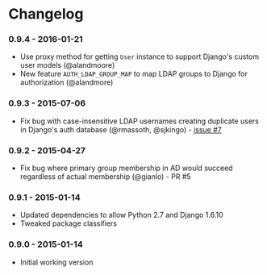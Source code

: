 Changelog
=========

### 0.9.4 - 2016-01-21

* Use proxy method for getting `User` instance to support Django's custom user models (@alandmoore)
* New feature `AUTH_LDAP_GROUP_MAP` to map LDAP groups to Django for authorization (@alandmore)

### 0.9.3 - 2015-07-06

* Fix bug with case-insensitive LDAP usernames creating duplicate users in
  Django's auth database (@rmassoth, @sjkingo) - [issue #7](https://github.com/sjkingo/django_auth_ldap3/issues/7)

### 0.9.2 - 2015-04-27

* Fix bug where primary group membership in AD would succeed regardless
  of actual membership (@gianlo) - PR #5

### 0.9.1 - 2015-01-14

* Updated dependencies to allow Python 2.7 and Django 1.6.10
* Tweaked package classifiers

### 0.9.0 - 2015-01-14

* Initial working version
